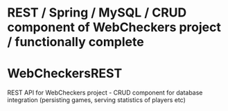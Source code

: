 # REST / Spring / MySQL / CRUD component of WebCheckers project / functionally complete

# WebCheckersREST
REST API for WebCheckers project - CRUD component for database integration (persisting games, serving statistics of players etc)
